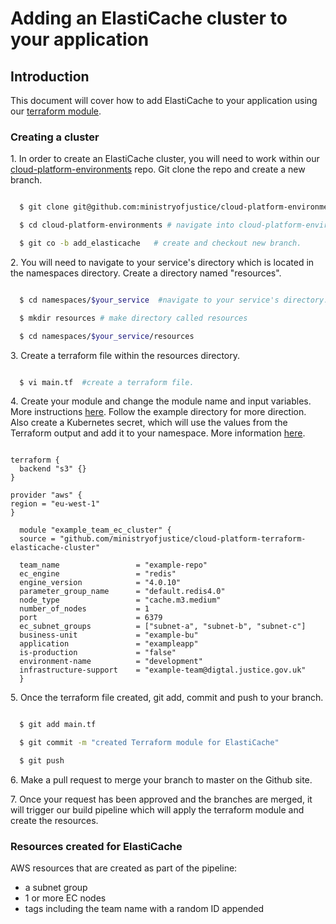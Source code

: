 # Adding an ElastiCache cluster to your application

## Introduction
This document will cover how to add ElastiCache to your application using our [terraform module](https://github.com/ministryofjustice/cloud-platform-terraform-elasticache-cluster).

### Creating a cluster

1\. In order to create an ElastiCache cluster, you will need to work within our [cloud-platform-environments](https://github.com/ministryofjustice/cloud-platform-environments) repo. Git clone the repo and create a new branch.

```bash

  $ git clone git@github.com:ministryofjustice/cloud-platform-environments.git #git clone repo

  $ cd cloud-platform-environments # navigate into cloud-platform-environments directory.

  $ git co -b add_elasticache   # create and checkout new branch.

```

2\. You will need to navigate to your service's directory which is located in the namespaces directory. Create a directory named "resources".

```bash

  $ cd namespaces/$your_service  #navigate to your service's directory.

  $ mkdir resources # make directory called resources

  $ cd namespaces/$your_service/resources

```

3\. Create a terraform file within the resources directory.

```bash

  $ vi main.tf  #create a terraform file.

```

4\. Create your module and change the module name and input variables. More instructions [here](https://github.com/ministryofjustice/cloud-platform-terraform-elasticache-cluster). Follow the example directory for more direction. Also create a Kubernetes secret, which will use the values from the Terraform output and add it to your namespace. More information [here](https://www.terraform.io/docs/providers/kubernetes/r/secret.html).


```hcl

terraform {
  backend "s3" {}
}

provider "aws" {
region = "eu-west-1"
}

  module "example_team_ec_cluster" {
  source = "github.com/ministryofjustice/cloud-platform-terraform-elasticache-cluster"

  team_name                 = "example-repo"
  ec_engine                 = "redis"
  engine_version            = "4.0.10"
  parameter_group_name      = "default.redis4.0"
  node_type                 = "cache.m3.medium"
  number_of_nodes           = 1
  port                      = 6379
  ec_subnet_groups          = ["subnet-a", "subnet-b", "subnet-c"]
  business-unit             = "example-bu"
  application               = "exampleapp"
  is-production             = "false"
  environment-name          = "development"
  infrastructure-support    = "example-team@digtal.justice.gov.uk"
  }

```

5\. Once the terraform file created, git add, commit and push to your branch.

```bash

  $ git add main.tf

  $ git commit -m "created Terraform module for ElastiCache"

  $ git push

```

6\. Make a pull request to merge your branch to master on the Github site.

7\. Once your request has been approved and the branches are merged, it will trigger our build pipeline which will apply the terraform module and create the resources.

### Resources created for ElastiCache
AWS resources that are created as part of the pipeline:

 - a subnet group
 - 1 or more EC nodes
 - tags including the team name with a random ID appended
 
